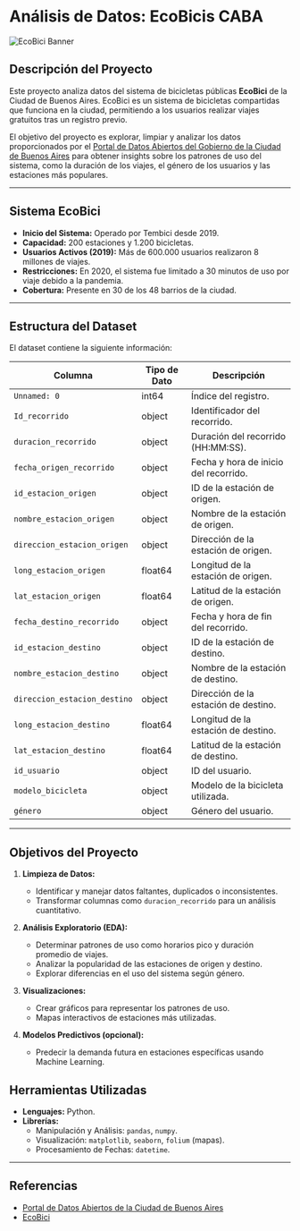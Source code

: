 # Análisis de Datos: EcoBicis CABA

![EcoBici Banner](https://upload.wikimedia.org/wikipedia/commons/thumb/6/68/Ecobici_logo.svg/1200px-Ecobici_logo.svg.png)

## Descripción del Proyecto
Este proyecto analiza datos del sistema de bicicletas públicas **EcoBici** de la Ciudad de Buenos Aires. EcoBici es un sistema de bicicletas compartidas que funciona en la ciudad, permitiendo a los usuarios realizar viajes gratuitos tras un registro previo.

El objetivo del proyecto es explorar, limpiar y analizar los datos proporcionados por el [Portal de Datos Abiertos del Gobierno de la Ciudad de Buenos Aires](https://data.buenosaires.gob.ar/dataset/bicicletas-publicas) para obtener insights sobre los patrones de uso del sistema, como la duración de los viajes, el género de los usuarios y las estaciones más populares.

---

## Sistema EcoBici
- **Inicio del Sistema:** Operado por Tembici desde 2019.
- **Capacidad:** 200 estaciones y 1.200 bicicletas.
- **Usuarios Activos (2019):** Más de 600.000 usuarios realizaron 8 millones de viajes.
- **Restricciones:** En 2020, el sistema fue limitado a 30 minutos de uso por viaje debido a la pandemia.
- **Cobertura:** Presente en 30 de los 48 barrios de la ciudad.

---

## Estructura del Dataset
El dataset contiene la siguiente información:

| Columna                      | Tipo de Dato | Descripción                                          |
|------------------------------|--------------|------------------------------------------------------|
| `Unnamed: 0`                | int64        | Índice del registro.                                |
| `Id_recorrido`              | object       | Identificador del recorrido.                        |
| `duracion_recorrido`        | object       | Duración del recorrido (HH:MM:SS).                  |
| `fecha_origen_recorrido`    | object       | Fecha y hora de inicio del recorrido.               |
| `id_estacion_origen`        | object       | ID de la estación de origen.                        |
| `nombre_estacion_origen`    | object       | Nombre de la estación de origen.                    |
| `direccion_estacion_origen` | object       | Dirección de la estación de origen.                 |
| `long_estacion_origen`      | float64      | Longitud de la estación de origen.                  |
| `lat_estacion_origen`       | float64      | Latitud de la estación de origen.                   |
| `fecha_destino_recorrido`   | object       | Fecha y hora de fin del recorrido.                  |
| `id_estacion_destino`       | object       | ID de la estación de destino.                       |
| `nombre_estacion_destino`   | object       | Nombre de la estación de destino.                   |
| `direccion_estacion_destino`| object       | Dirección de la estación de destino.                |
| `long_estacion_destino`     | float64      | Longitud de la estación de destino.                 |
| `lat_estacion_destino`      | float64      | Latitud de la estación de destino.                  |
| `id_usuario`                | object       | ID del usuario.                                      |
| `modelo_bicicleta`          | object       | Modelo de la bicicleta utilizada.                   |
| `género`                   | object       | Género del usuario.                                  |

---

## Objetivos del Proyecto
1. **Limpieza de Datos:**
   - Identificar y manejar datos faltantes, duplicados o inconsistentes.
   - Transformar columnas como `duracion_recorrido` para un análisis cuantitativo.

2. **Análisis Exploratorio (EDA):**
   - Determinar patrones de uso como horarios pico y duración promedio de viajes.
   - Analizar la popularidad de las estaciones de origen y destino.
   - Explorar diferencias en el uso del sistema según género.

3. **Visualizaciones:**
   - Crear gráficos para representar los patrones de uso.
   - Mapas interactivos de estaciones más utilizadas.

4. **Modelos Predictivos (opcional):**
   - Predecir la demanda futura en estaciones específicas usando Machine Learning.


## Herramientas Utilizadas
- **Lenguajes:** Python.
- **Librerías:**
  - Manipulación y Análisis: `pandas`, `numpy`.
  - Visualización: `matplotlib`, `seaborn`, `folium` (mapas).
  - Procesamiento de Fechas: `datetime`.

---

## Referencias
- [Portal de Datos Abiertos de la Ciudad de Buenos Aires](https://data.buenosaires.gob.ar/dataset/bicicletas-publicas)
- [EcoBici](https://www.buenosaires.gob.ar/ecobici)

